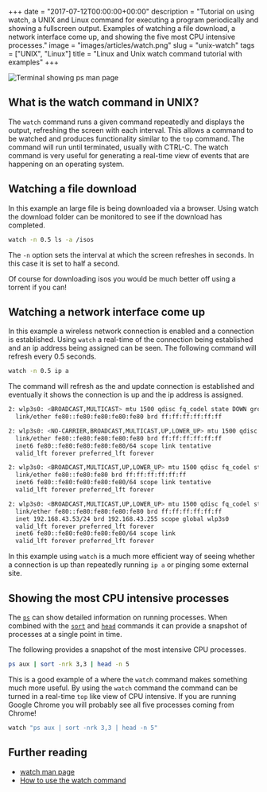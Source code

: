 +++
date = "2017-07-12T00:00:00+00:00"
description = "Tutorial on using watch, a UNIX and Linux command for executing a program periodically and showing a fullscreen output. Examples of watching a file download, a network interface come up, and showing the five most CPU intensive processes."
image = "images/articles/watch.png"
slug = "unix-watch"
tags = ["UNIX", "Linux"]
title = "Linux and Unix watch command tutorial with examples"
+++

![Terminal showing ps man page][2]

## What is the watch command in UNIX?

The `watch` command runs a given command repeatedly and displays the output,
refreshing the screen with each interval. This allows a command to be watched
and produces functionality similar to the `top` command. The command will run
until terminated, usually with CTRL-C. The watch command is very useful for
generating a real-time view of events that are happening on an operating system.

## Watching a file download

In this example an large file is being downloaded via a browser. Using watch the
download folder can be monitored to see if the download has completed.

```sh
watch -n 0.5 ls -a /isos
```

The `-n` option sets the interval at which the screen refreshes in seconds. In
this case it is set to half a second.

Of course for downloading isos you would be much better off using a torrent if
you can!

## Watching a network interface come up

In this example a wireless network connection is enabled and a connection is
established. Using `watch` a real-time of the connection being established and
an ip address being assigned can be seen. The following command will refresh
every 0.5 seconds.

```sh
watch -n 0.5 ip a
```

The command will refresh as the and update connection is established and
eventually it shows the connection is up and the ip address is assigned.

```sh
2: wlp3s0: <BROADCAST,MULTICAST> mtu 1500 qdisc fq_codel state DOWN group default qlen 1000
  link/ether fe80::fe80:fe80:fe80:fe80 brd ff:ff:ff:ff:ff:ff

2: wlp3s0: <NO-CARRIER,BROADCAST,MULTICAST,UP,LOWER_UP> mtu 1500 qdisc fq_codel state DORMANT group default qlen 1000
  link/ether fe80::fe80:fe80:fe80:fe80 brd ff:ff:ff:ff:ff:ff
  inet6 fe80::fe80:fe80:fe80:fe80/64 scope link tentative
  valid_lft forever preferred_lft forever

2: wlp3s0: <BROADCAST,MULTICAST,UP,LOWER_UP> mtu 1500 qdisc fq_codel state UP group default qlen 1000
  link/ether fe80::fe80:fe80 brd ff:ff:ff:ff:ff:ff
  inet6 fe80::fe80:fe80:fe80:fe80/64 scope link tentative
  valid_lft forever preferred_lft forever

2: wlp3s0: <BROADCAST,MULTICAST,UP,LOWER_UP> mtu 1500 qdisc fq_codel state UP group default qlen 1000
  link/ether fe80::fe80:fe80:fe80:fe80 brd ff:ff:ff:ff:ff:ff
  inet 192.168.43.53/24 brd 192.168.43.255 scope global wlp3s0
  valid_lft forever preferred_lft forever
  inet6 fe80::fe80:fe80:fe80:fe80/64 scope link
  valid_lft forever preferred_lft forever
```

In this example using `watch` is a much more efficient way of seeing whether a
connection is up than repeatedly running `ip a` or pinging some external site.

## Showing the most CPU intensive processes

The [`ps`][4] can show detailed information on running processes. When combined
with the [`sort`][5] and [`head`][6] commands it can provide a snapshot of
processes at a single point in time.

The following provides a snapshot of the most intensive CPU processes.

```sh
ps aux | sort -nrk 3,3 | head -n 5
```

This is a good example of a where the `watch` command makes something much more
useful. By using the `watch` command the command can be turned in a real-time
`top` like view of CPU intensive. If you are running Google Chrome you will
probably see all five processes coming from Chrome!

```sh
watch "ps aux | sort -nrk 3,3 | head -n 5"
```

## Further reading

- [watch man page][1]
- [How to use the watch command][3]

[1]: https://linux.die.net/man/1/watch
[2]: /images/articles/watch.webp "Linux and Unix watch command"
[3]: http://www.linfo.org/watch.html
[4]: https://shapeshed.com/unix-ps/
[5]: https://shapeshed.com/unix-sort/
[6]: https://shapeshed.com/unix-head/
